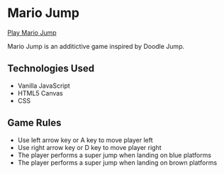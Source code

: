 # Mario Jump
[Play Mario Jump](https://hsachdeva01.github.io/)

Mario Jump is an additictive game inspired by Doodle Jump.

## Technologies Used

* Vanilla JavaScript
* HTML5 Canvas
* CSS

## Game Rules
* Use left arrow key or A key to move player left
* Use right arrow key or D key to move player right
* The player performs a super jump when landing on blue platforms
* The player performs a super jump when landing on brown platforms

